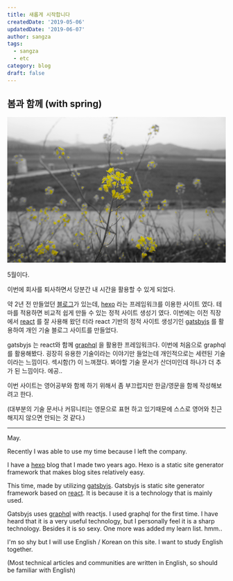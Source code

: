 ```yaml
---
title: 새롭게 시작합니다
createdDate: '2019-05-06'
updatedDate: '2019-06-07'
author: sangza
tags:
  - sangza
  - etc
category: blog
draft: false
---
```


## 봄과 함께 (with spring)

![Alt text](yellow.JPG)

5월이다.

이번에 회사를 퇴사하면서 당분간 내 시간을 활용할 수 있게 되었다.

약 2년 전 만들었던 [블로그](https://sc372.github.io/)가 있는데,
[hexo](https://hexo.io/ko/index.html) 라는 프레임워크를 이용한 사이트 였다.
테마를 적용하면 비교적 쉽게 만들 수 있는 정적 사이트 생성기 였다. 이번에는 이전 직장에서
[react](https://reactjs.org) 를 잘 사용해 왔던 터라 react 기반의 정적 사이트 생성기인
[gatsbyjs](https://www.gatsbyjs.org/) 를 활용하여 개인 기술 블로그 사이트를 만들었다.

gatsbyjs 는 react와 함께 [graphql](https://graphql.org/) 을 활용한 프레임워크다.
이번에 처음으로 graphql를 활용해봤다. 굉장히 유용한 기술이라는 이야기만 들었는데
개인적으로는 세련된 기술이라는 느낌이다. 섹시함(?) 이 느껴졌다.
봐야할 기술 문서가 산더미인데 하나가 더 추가 된 느낌이다. 에공..

이번 사이트는 영어공부와 함께 하기 위해서 좀 부끄럽지만 한글/영문을 함께 작성해보려고 한다.

(대부분의 기술 문서나 커뮤니티는 영문으로 표현 하고 있기때문에 스스로 영어와 친근해지지 않으면 안되는 것 같다.)

---

May.

Recently I was able to use my time because I left the company.

I have a [hexo](https://hexo.io/ko/index.html) blog that I made two years ago.
Hexo is a static site generator framework that makes blog sites relatively easy.

This time, made by utilizing [gatsbyjs](https://www.gatsbyjs.org/).
Gatsbyjs is static site generator framework based on [react](https://reactjs.org).
It is because it is a technology that is mainly used.

Gatsbyjs uses [graphql](https://graphql.org/) with reactjs.
I used graphql for the first time.
I have heard that it is a very useful technology,
but I personally feel it is a sharp technology.
Besides it is so sexy. One more was added my learn list. hmm..

I'm so shy but I will use English / Korean on this site.
I want to study English together.

(Most technical articles and communities are written in English,
so should be familiar with English)
